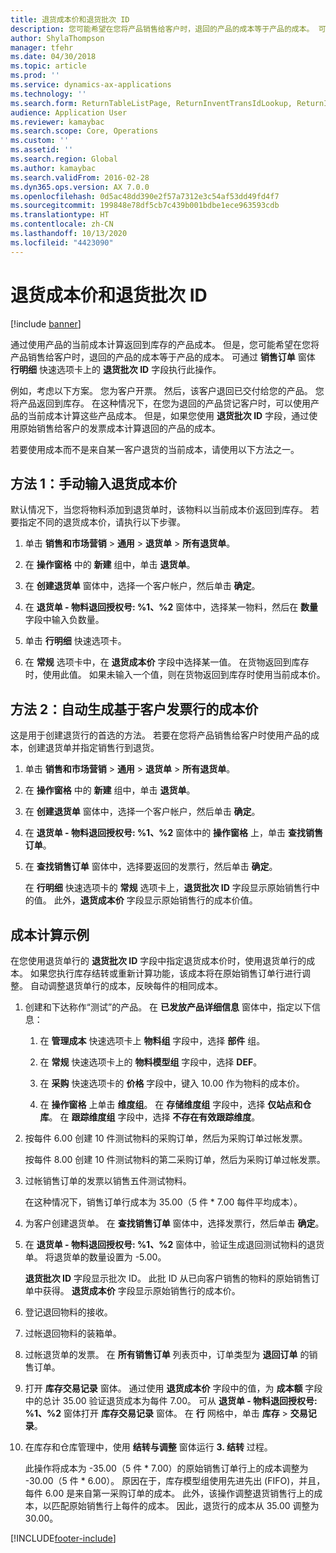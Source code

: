 ```yaml
---
title: 退货成本价和退货批次 ID
description: 您可能希望在您将产品销售给客户时，退回的产品的成本等于产品的成本。 可通过使用 **退货批次 ID** 执行此操作。
author: ShylaThompson
manager: tfehr
ms.date: 04/30/2018
ms.topic: article
ms.prod: ''
ms.service: dynamics-ax-applications
ms.technology: ''
ms.search.form: ReturnTableListPage, ReturnInventTransIdLookup, ReturnItemNumLookup
audience: Application User
ms.reviewer: kamaybac
ms.search.scope: Core, Operations
ms.custom: ''
ms.assetid: ''
ms.search.region: Global
ms.author: kamaybac
ms.search.validFrom: 2016-02-28
ms.dyn365.ops.version: AX 7.0.0
ms.openlocfilehash: 0d5ac48dd390e2f57a7312e3c54af53dd49fd4f7
ms.sourcegitcommit: 199848e78df5cb7c439b001bdbe1ece963593cdb
ms.translationtype: HT
ms.contentlocale: zh-CN
ms.lasthandoff: 10/13/2020
ms.locfileid: "4423090"
---
```

# <a name="return-cost-price-and-return-lot-id"></a>退货成本价和退货批次 ID        

[!include [banner](../includes/banner.md)]



通过使用产品的当前成本计算返回到库存的产品成本。 但是，您可能希望在您将产品销售给客户时，退回的产品的成本等于产品的成本。 可通过 **销售订单** 窗体 **行明细** 快速选项卡上的 **退货批次 ID** 字段执行此操作。

例如，考虑以下方案。 您为客户开票。 然后，该客户退回已交付给您的产品。 您将产品返回到库存。 在这种情况下，在您为退回的产品贷记客户时，可以使用产品的当前成本计算这些产品成本。 但是，如果您使用 **退货批次 ID** 字段，通过使用原始销售给客户的发票成本计算退回的产品的成本。

若要使用成本而不是来自某一客户退货的当前成本，请使用以下方法之一。

## <a name="method-1-manually-enter-the-return-cost-price"></a>方法 1：手动输入退货成本价

默认情况下，当您将物料添加到退货单时，该物料以当前成本价返回到库存。 若要指定不同的退货成本价，请执行以下步骤。

1.  单击 **销售和市场营销** \> **通用** \> **退货单** \> **所有退货单**。

2.  在 **操作窗格** 中的 **新建** 组中，单击 **退货单**。

3.  在 **创建退货单** 窗体中，选择一个客户帐户，然后单击 **确定**。

4.  在 **退货单 - 物料退回授权号: %1、%2** 窗体中，选择某一物料，然后在 **数量** 字段中输入负数量。

5.  单击 **行明细** 快速选项卡。

6.  在 **常规** 选项卡中，在 **退货成本价** 字段中选择某一值。 在货物返回到库存时，使用此值。 如果未输入一个值，则在货物返回到库存时使用当前成本价。

## <a name="method-2-automatically-generate-the-cost-price-based-on-the-customer-invoice-line"></a>方法 2：自动生成基于客户发票行的成本价

这是用于创建退货行的首选的方法。 若要在您将产品销售给客户时使用产品的成本，创建退货单并指定销售行到退货。

1.  单击 **销售和市场营销** \> **通用** \> **退货单** \> **所有退货单**。

2.  在 **操作窗格** 中的 **新建** 组中，单击 **退货单**。

3.  在 **创建退货单** 窗体中，选择一个客户帐户，然后单击 **确定**。

4.  在 **退货单 - 物料退回授权号: %1、%2** 窗体中的 **操作窗格** 上，单击 **查找销售订单**。

5.  在 **查找销售订单** 窗体中，选择要返回的发票行，然后单击 **确定**。
    
    在 **行明细** 快速选项卡的 **常规** 选项卡上，**退货批次 ID** 字段显示原始销售行中的值。 此外，**退货成本价** 字段显示原始销售行的成本价值。

## <a name="cost-calculation-example"></a>成本计算示例

在您使用退货单行的 **退货批次 ID** 字段中指定退货成本价时，使用退货单行的成本。 如果您执行库存结转或重新计算功能，该成本将在原始销售订单行进行调整。 自动调整退货单行的成本，反映每件的相同成本。

1.  创建和下达称作“测试”的产品。 在 **已发放产品详细信息** 窗体中，指定以下信息：
    
    1.  在 **管理成本** 快速选项卡上 **物料组** 字段中，选择 **部件** 组。
    
    2.  在 **常规** 快速选项卡上的 **物料模型组** 字段中，选择 **DEF**。
    
    3.  在 **采购** 快速选项卡的 **价格** 字段中，键入 10.00 作为物料的成本价。
    
    4.  在 **操作窗格** 上单击 **维度组**。 在 **存储维度组** 字段中，选择 **仅站点和仓库**。 在 **跟踪维度组** 字段中，选择 **不存在有效跟踪维度**。

2.  按每件 6.00 创建 10 件测试物料的采购订单，然后为采购订单过帐发票。
    
    按每件 8.00 创建 10 件测试物料的第二采购订单，然后为采购订单过帐发票。

3.  过帐销售订单的发票以销售五件测试物料。
    
    在这种情况下，销售订单行成本为 35.00（5 件 \* 7.00 每件平均成本）。

4.  为客户创建退货单。 在 **查找销售订单** 窗体中，选择发票行，然后单击 **确定**。

5.  在 **退货单 - 物料退回授权号: %1、%2** 窗体中，验证生成退回测试物料的退货单。 将退货单的数量设置为 -5.00。
    
    **退货批次 ID** 字段显示批次 ID。 此批 ID 从已向客户销售的物料的原始销售订单中获得。 **退货成本价** 字段显示原始销售行的成本价。

6.  登记退回物料的接收。

7.  过帐退回物料的装箱单。

8.  过帐退货单的发票。 在 **所有销售订单** 列表页中，订单类型为 **退回订单** 的销售订单。

9.  打开 **库存交易记录** 窗体。 通过使用 **退货成本价** 字段中的值，为 **成本额** 字段中的总计 35.00 验证退货成本为每件 7.00。 可从 **退货单 - 物料退回授权号: %1、%2** 窗体打开 **库存交易记录** 窗体。 在 **行** 网格中，单击 **库存** \> **交易记录**。

10. 在库存和仓库管理中，使用 **结转与调整** 窗体运行 **3. 结转** 过程。
    
    此操作将成本为 -35.00（5 件 \* 7.00）的原始销售订单行上的成本调整为 -30.00（5 件 \* 6.00）。 原因在于，库存模型组使用先进先出 (FIFO)，并且，每件 6.00 是来自第一采购订单的成本。 此外，该操作调整退货销售行上的成本，以匹配原始销售行上每件的成本。 因此，退货行的成本从 35.00 调整为 30.00。






[!INCLUDE[footer-include](../../includes/footer-banner.md)]